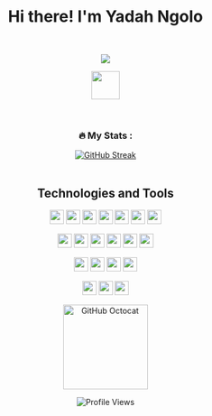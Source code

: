 <div align="center">
  
# Hi there! I'm Yadah Ngolo
<br>

</div>




<p align="center">
  <a href="https://github.com/DenverCoder1/readme-typing-svg"><img src="https://readme-typing-svg.herokuapp.com?font=Time+New+Roman&color=cyan&size=25&center=true&vCenter=true&width=600&height=100&lines=International+Student;University+of+Ottawa;Elec.+Engineering+and+Comp.+Tech;Learn+-+It+-+All;Eager+to+bridge+Gaps!+(:"></a>
</p>

<p align = "center">
<a href="https://www.linkedin.com/in/yadah-ngolo-b866501b3/">
    <img src="https://img.shields.io/badge/LinkedIn-blue?logo=linkedin&style=for-the-badge" height="50" />
</a>
</p>

<br>

<div align = "center">
    
### :fire: My Stats :
[![GitHub Streak](http://github-readme-streak-stats.herokuapp.com?user=n-yadah&theme=dark&card_width=400)](https://git.io/streak-stats)
<br>
<br>
    
</div>

<h2 align = "center"> Technologies and Tools </h2>

<p align="center">
  <img src="https://img.shields.io/badge/Java-ED8B00?style=for-the-badge&logo=openjdk&logoColor=white" height="25"/>
  <img src="https://img.shields.io/badge/-C%23-239120?logo=c-sharp&logoColor=white&style=for-the-badge" height="25"/>
  <img src="https://img.shields.io/badge/-Python-blue?logo=python&logoColor=white&style=for-the-badge" height="25"/>
  <img src="https://img.shields.io/badge/-C++-00599C?logo=c%2B%2B&logoColor=white&style=for-the-badge" height="25"/>
  <img src="https://img.shields.io/badge/-C-A8B9CC?logo=c&logoColor=black&style=for-the-badge" height="25"/>
  <img src="https://img.shields.io/badge/-JavaScript-yellow?logo=javascript&logoColor=black&style=for-the-badge" height="25"/>
  <img src="https://img.shields.io/badge/-.NET-512BD4?logo=dotnet&logoColor=white&style=for-the-badge" height="25"/>
</p>

<p align="center">
  <img src="https://img.shields.io/badge/-GitHub-181717?logo=github&logoColor=white&style=for-the-badge" height="25"/>
  <img src="https://img.shields.io/badge/-HTML5-E34F26?logo=html5&logoColor=white&style=for-the-badge" height="25"/>
  <img src="https://img.shields.io/badge/-CSS3-1572B6?logo=css3&logoColor=white&style=for-the-badge" height="25"/>
  <img src="https://img.shields.io/badge/-Node.js-339933?logo=node.js&logoColor=white&style=for-the-badge" height="25"/>
  <img src="https://img.shields.io/badge/-npm-CB3837?logo=npm&logoColor=white&style=for-the-badge" height="25"/>
  <img src="https://img.shields.io/badge/-MySQL-4479A1?logo=mysql&logoColor=white&style=for-the-badge" height="25"/>
</p>

<p align="center">
  <img src="https://img.shields.io/badge/-Android%20Studio-3DDC84?logo=android-studio&logoColor=white&style=for-the-badge" height="25"/>
  <img src="https://img.shields.io/badge/-Figma-F24E1E?logo=figma&logoColor=white&style=for-the-badge" height="25"/>
  <img src="https://img.shields.io/badge/-Assembly-6E6E6E?style=for-the-badge" height="25"/>
  <img src="https://img.shields.io/badge/-Embedded%20Systems-000000?style=for-the-badge" height="25"/>
</p>

<p align="center">
<img src="https://img.shields.io/badge/-Git-F05032?logo=git&logoColor=white&style=for-the-badge" height="25"/>
<img src="https://img.shields.io/badge/-Firebase-FFCA28?logo=firebase&logoColor=black&style=for-the-badge" height="25"/>
<img src="https://img.shields.io/badge/-Azure%20DevOps-0078D7?logo=azure-devops&logoColor=white&style=for-the-badge" height="25"/> 
</p>

<p align="center">
  <img src="https://user-images.githubusercontent.com/5713670/87202985-820dcb80-c2b6-11ea-9f56-7ec461c497c3.gif" alt="GitHub Octocat" width="150" />
</p>

<div></div>

<p align="center">
  <img src="https://komarev.com/ghpvc/?username=YadahNgolo&color=blue" alt="Profile Views" />
</p>
